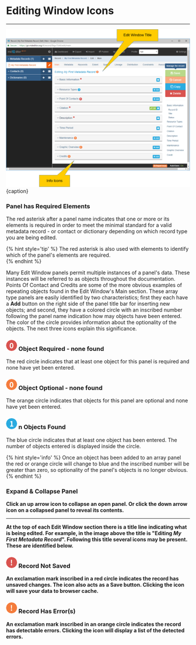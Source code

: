 # Editing Window Icons
---

![Edit Window Icons](/assets/get-started/edit-window-icons.png){caption}

### <i class="fa fa-asterisk required"> </i> Panel has Required Elements

The red asterisk after a panel name indicates that one or more or its elements is required in order to meet the minimal standard for a valid metadata record - or contact or dictionary depending on which record type you are being edited.  

{% hint style='tip' %}
  The red asterisk is also used with elements to identify which of the panel's elements are required.  
{% endhint %}

Many <span class="md-window">Edit Window</span> panels permit multiple instances of a panel's data.  These instances will be referred to as objects throughout the documentation.  <span class="md-panel">Points Of Contact</span> and <span class="md-panel">Credits</span> are some of the more obvious examples of repeating objects found in the <span class="md-window">Edit Window's</span> <span class="md-section">Main</span> section.  These array type panels are easily identified by two characteristics; first they each have a <strong class="btn btn-info btn-xs"> <i class="fa fa-plus"> </i> Add</strong> button on the right side of the panel title bar for inserting new objects; and second, they have a colored circle with an inscribed number following the panel name indication how may objects have been entered. The color of the circle provides information about the optionality of the objects.  The next three icons explain this significance.

### ![](/assets/bullets/count-red.png) Object Required - none found 

The red circle indicates that at least one object for this panel is required and none have yet been entered.  

### ![](/assets/bullets/count-orange.png) Object Optional - none found 

The orange circle indicates that objects for this panel are optional and none have yet been entered.

### ![](/assets/bullets/count-blue.png) n Objects Found

The blue circle indicates that at least one object has been entered.  The number of objects entered is displayed inside the circle.  

{% hint style='info' %}
  Once an object has been added to an array panel the red or orange circle will change to blue and the inscribed number will be greater than zero, so optionality of the panel's objects is no longer obvious. 
{% endhint %}

### <span><strong class="fa fa-angle-down"> <strong class="fa fa-angle-up"> </span> Expand & Collapse Panel

Click an up arrow icon <strong class="fa fa-angle-up"> </strong> to collapse an open panel.  Or click the down arrow icon <i class="fa fa-angle-down"> </i> on a collapsed panel to reveal its contents. 

---

At the top of each <span class="md-window">Edit Window</span> section there is a title line indicating what is being edited.  For example, in the image above the title is "Editing *My First Metadata Record*".  Following this title several icons may be present.  These are identified below.

### ![](/assets/bullets/bang-red.png) Record Not Saved

An exclamation mark inscribed in a red circle indicates the record has unsaved changes.  The icon also acts as a <strong class="btn btn-success btn-xs"> <i class="fa fa-floppy-o"> </i> Save</strong> button.  Clicking the icon will save your data to browser cache.

### ![](/assets/bullets/bang-orange.png) Record Has Error(s)

An exclamation mark inscribed in an orange circle indicates the record has detectable errors.  Clicking the icon will display a list of the detected errors. 

